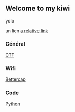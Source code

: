 ## Welcome to my kiwi

yolo

un lien [a relative link](https://natsec.github.io/wiki/ctf)

### Général
[CTF](ctf)

### Wifi
[Bettercap](wifi/bettercap)

### Code
[Python](code/python)
